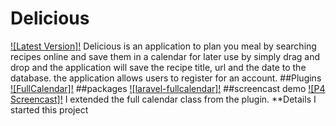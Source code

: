 # Delicious
[![Latest Version]!](http://p4.cs15class.online)
Delicious is an application to plan you meal by searching recipes online and save them in a calendar for later use by simply drag and drop and the application will save the recipe title, url and the date to the database. the application allows users to register for an account. 
##Plugins
[![FullCalendar]!](https://fullcalendar.io) 
##packages
[![laravel-fullcalendar]!](https://github.com/maddhatter/laravel-fullcalendar) 
##screencast demo
[![P4 Screencast]!](https://github.com/maddhatter/laravel-fullcalendar) 
I extended the full calendar class from the plugin.
**Details
I started this project 
